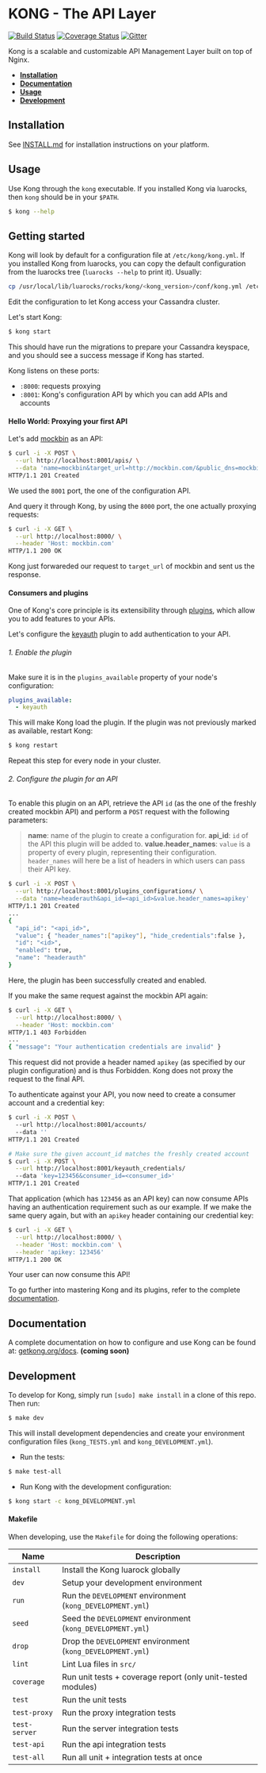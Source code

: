 # KONG - The API Layer

[![Build Status][travis-badge]][travis-url]
[![Coverage Status][coveralls-badge]][coveralls-url]
[![Gitter][gitter-badge]][gitter-url]

Kong is a scalable and customizable API Management Layer built on top of Nginx.

* **[Installation](#installation)**
* **[Documentation](#documentation)**
* **[Usage](#usage)**
* **[Development](#development)**

## Installation

See [INSTALL.md](INSTALL.md) for installation instructions on your platform.

## Usage

Use Kong through the `kong` executable. If you installed Kong via luarocks, then `kong` should be in your `$PATH`.

```bash
$ kong --help
```

## Getting started

Kong will look by default for a configuration file at `/etc/kong/kong.yml`. If you installed Kong from luarocks, you can copy the default configuration from the luarocks tree (`luarocks --help` to print it). Usually:

```bash
cp /usr/local/lib/luarocks/rocks/kong/<kong_version>/conf/kong.yml /etc/kong/kong.yml
```

Edit the configuration to let Kong access your Cassandra cluster.

Let's start Kong:

```bash
$ kong start
```

This should have run the migrations to prepare your Cassandra keyspace, and you should see a success message if Kong has started.

Kong listens on these ports:
- `:8000`: requests proxying
- `:8001`: Kong's configuration API by which you can add APIs and accounts

#### Hello World: Proxying your first API

Let's add [mockbin](http://mockbin.com/) as an API:

```bash
$ curl -i -X POST \
  --url http://localhost:8001/apis/ \
  --data 'name=mockbin&target_url=http://mockbin.com/&public_dns=mockbin.com'
HTTP/1.1 201 Created
```

We used the `8001` port, the one of the configuration API.

And query it through Kong, by using the `8000` port, the one actually proxying requests:

```bash
$ curl -i -X GET \
  --url http://localhost:8000/ \
  --header 'Host: mockbin.com'
HTTP/1.1 200 OK
```

Kong just forwareded our request to `target_url` of mockbin and sent us the response.

#### Consumers and plugins

One of Kong's core principle is its extensibility through [plugins](http://getkong.org/plugins/), which allow you to add features to your APIs.

Let's configure the [keyauth](http://getkong.org/plugins/key-authentication/) plugin to add authentication to your API.

###### 1. Enable the plugin

Make sure it is in the `plugins_available` property of your node's configuration:

```yaml
plugins_available:
  - keyauth
```

This will make Kong load the plugin. If the plugin was not previously marked as available, restart Kong:

```bash
$ kong restart
```

Repeat this step for every node in your cluster.

###### 2. Configure the plugin for an API

To enable this plugin on an API, retrieve the API `id` (as the one of the freshly created mockbin API) and perform a `POST` request with the following parameters:

> **name**: name of the plugin to create a configuration for.
> **api_id**: `id` of the API this plugin will be added to.
> **value.header_names**: `value` is a property of every plugin, representing their configuration. `header_names` will here be a list of headers in which users can pass their API key.

```bash
$ curl -i -X POST \
  --url http://localhost:8001/plugins_configurations/ \
  --data 'name=headerauth&api_id=<api_id>&value.header_names=apikey'
HTTP/1.1 201 Created
...
{
  "api_id": "<api_id>",
  "value": { "header_names":["apikey"], "hide_credentials":false },
  "id": "<id>",
  "enabled": true,
  "name": "headerauth"
}
```

Here, the plugin has been successfully created and enabled. 

If you make the same request against the mockbin API again:

```bash
$ curl -i -X GET \
  --url http://localhost:8000/ \
  --header 'Host: mockbin.com'
HTTP/1.1 403 Forbidden
...
{ "message": "Your authentication credentials are invalid" }
```

This request did not provide a header named `apikey` (as specified by our plugin configuration) and is thus Forbidden. Kong does not proxy the request to the final API.

To authenticate against your API, you now need to create a consumer account and a credential key:

```bash
$ curl -i -X POST \ 
  --url http://localhost:8001/accounts/
  --data ''
HTTP/1.1 201 Created

# Make sure the given account_id matches the freshly created account
$ curl -i -X POST \
  --url http://localhost:8001/keyauth_credentials/
  --data 'key=123456&consumer_id=<consumer_id>'
HTTP/1.1 201 Created
```

That application (which has `123456` as an API key) can now consume APIs having an authentication requirement such as our example. If we make the same query again, but with an `apikey` header containing our credential key:

```bash
$ curl -i -X GET \
  --url http://localhost:8000/ \
  --header 'Host: mockbin.com' \
  --header 'apikey: 123456'
HTTP/1.1 200 OK
```

Your user can now consume this API!

To go further into mastering Kong and its plugins, refer to the complete [documentation](#documentation).

## Documentation

A complete documentation on how to configure and use Kong can be found at: [getkong.org/docs](http://getkong.org/docs). **(coming soon)**

## Development

To develop for Kong, simply run `[sudo] make install` in a clone of this repo. Then run:

```bash
$ make dev
```

This will install development dependencies and create your environment configuration files (`kong_TESTS.yml` and `kong_DEVELOPMENT.yml`).

- Run the tests:

```bash
$ make test-all
```

- Run Kong with the development configuration:

```bash
$ kong start -c kong_DEVELOPMENT.yml
```

#### Makefile

When developing, use the `Makefile` for doing the following operations:

| Name          | Description                                                                                         |
| ------------- | --------------------------------------------------------------------------------------------------- |
| `install`     | Install the Kong luarock globally                                                                   |
| `dev`         | Setup your development environment                                                                  |
| `run`         | Run the `DEVELOPMENT` environment (`kong_DEVELOPMENT.yml`)                                          |
| `seed`        | Seed the `DEVELOPMENT` environment (`kong_DEVELOPMENT.yml`)                                         |
| `drop`        | Drop the `DEVELOPMENT` environment (`kong_DEVELOPMENT.yml`)                                         |
| `lint`        | Lint Lua files in `src/`                                                                            |
| `coverage`    | Run unit tests + coverage report (only unit-tested modules)                                         |
| `test`        | Run the unit tests                                                                                  |
| `test-proxy`  | Run the proxy integration tests                                                                     |
| `test-server` | Run the server integration tests                                                                    |
| `test-api`    | Run the api integration tests                                                                       |
| `test-all`    | Run all unit + integration tests at once                                                            |

[travis-url]: https://travis-ci.org/Mashape/kong
[travis-badge]: https://img.shields.io/travis/Mashape/kong.svg?style=flat
[coveralls-url]: https://coveralls.io/r/Mashape/kong?branch=master
[coveralls-badge]: https://coveralls.io/repos/Mashape/kong/badge.svg?branch=master
[gitter-url]: https://gitter.im/Mashape/kong?utm_source=badge&utm_medium=badge&utm_campaign=pr-badge&utm_content=badge
[gitter-badge]: https://badges.gitter.im/Join%20Chat.svg
